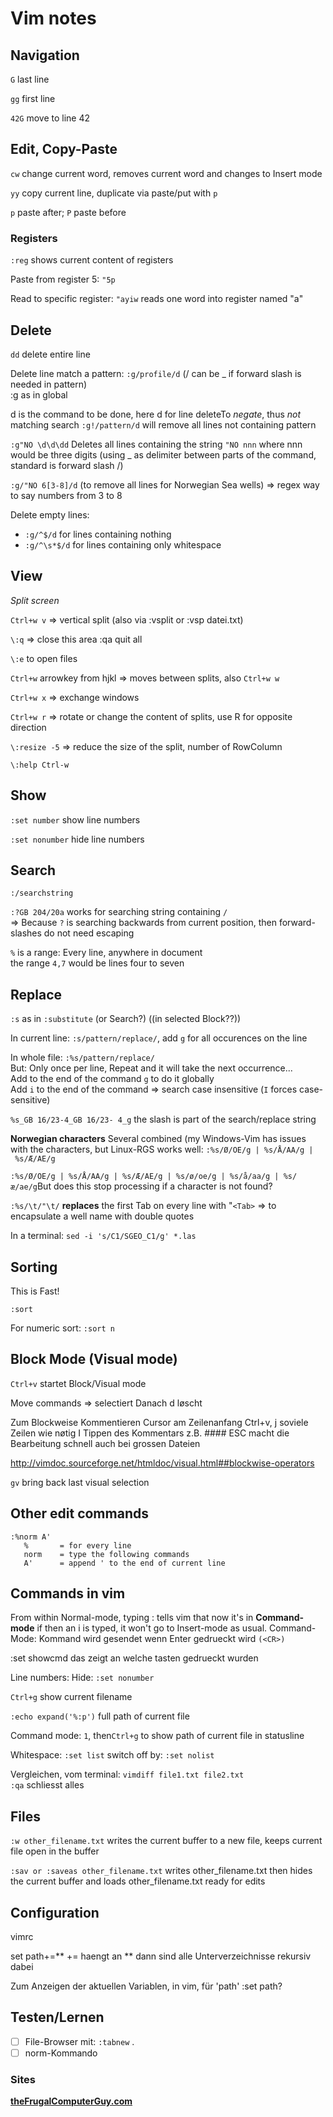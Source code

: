 # Vim notes

## Navigation

`G` last line

`gg` first line

`42G` move to line 42

## Edit, Copy-Paste

`cw` change current word, removes current word and changes to Insert mode

`yy` copy current line, duplicate via paste/put with `p`

`p` paste after; `P` paste before

### Registers

`:reg` shows current content of registers

Paste from register 5: `"5p`

Read to specific register: `"ayiw` reads one word into register named "a"

## Delete

`dd` delete entire line

Delete line match a pattern: `:g/profile/d` (/ can be _ if forward slash is needed in pattern)\
\:g as in global

d is the command to be done, here d for line deleteTo *negate*, thus *not* matching search `:g!/pattern/d` will remove all lines not containing pattern

`:g"NO \d\d\dd` Deletes all lines containing the string `"NO nnn` where nnn would be three digits (using _ as delimiter between parts of the command, standard is forward slash /)

`:g/"NO 6[3-8]/d` (to remove all lines for Norwegian Sea wells) => regex way to say numbers from 3 to 8

Delete empty lines:
- `:g/^$/d` for lines containing nothing
- `:g/^\s*$/d` for lines containing only whitespace

## View

*Split screen*

`Ctrl+w v` => vertical split (also via :vsplit or :vsp datei.txt)

`\:q` => close this area :qa quit all

`\:e` to open files

`Ctrl+w` arrowkey from hjkl => moves between splits, also `Ctrl+w w`

`Ctrl+w x` => exchange windows

`Ctrl+w r` => rotate or change the content of splits, use R for opposite direction

`\:resize -5` => reduce the size of the split, number of RowColumn

`\:help Ctrl-w`

## Show

`:set number` show line numbers

`:set nonumber` hide line numbers

## Search

`:/searchstring`

`:?GB 204/20a` works for searching string containing `/`\
=> Because `?` is searching backwards from current position, then forward-slashes do not need escaping

`%` is a range: Every line, anywhere in document\
the range `4,7` would be lines four to seven

## Replace

`:s` as in `:substitute` (or Search?) ((in selected Block??))

In current line: `:s/pattern/replace/`, add `g` for all occurences on the line

In whole file: `:%s/pattern/replace/`\
But: Only once per line, Repeat and it will take the next occurrence...\
Add to the end of the command `g` to do it globally\
Add `i` to the end of the command => search case insensitive (`I` forces case-sensitive)

`%s_GB 16/23-4_GB 16/23- 4_g` the slash is part of the search/replace string

**Norwegian characters** Several combined (my Windows-Vim has issues with the characters, but Linux-RGS works well: `:%s/Ø/OE/g | %s/Å/AA/g | %s/Æ/AE/g`

`:%s/Ø/OE/g | %s/Å/AA/g | %s/Æ/AE/g | %s/ø/oe/g | %s/å/aa/g | %s/æ/ae/g`But does this stop processing if a character is not found?

`:%s/\t/"\t/` **replaces** the first Tab on every line with "`<Tab>` => to encapsulate a well name with double quotes

In a terminal: `sed -i 's/C1/SGEO_C1/g' *.las`

## Sorting

This is Fast!

`:sort`

For numeric sort: `:sort n`

## Block Mode (Visual mode)

`Ctrl+v` startet Block/Visual mode

Move commands => selectiert Danach d løscht

Zum Blockweise Kommentieren Cursor am Zeilenanfang Ctrl+v, j soviele Zeilen wie nøtig I Tippen des Kommentars z.B. #### ESC macht die Bearbeitung schnell auch bei grossen Dateien

<http://vimdoc.sourceforge.net/htmldoc/visual.html##blockwise-operators>

`gv` bring back last visual selection

## Other edit commands

```
:%norm A'
   %       = for every line
   norm    = type the following commands
   A'      = append ' to the end of current line
```

## Commands in vim

From within Normal-mode, typing : tells vim that now it's in **Command-mode** if then an i is typed, it won't go to Insert-mode as usual. Command-Mode: Kommand wird gesendet wenn Enter gedrueckt wird `(<CR>)`

\:set showcmd das zeigt an welche tasten gedrueckt wurden

Line numbers: Hide: `:set nonumber`

`Ctrl+g` show current filename

`:echo expand('%:p')` full path of current file

Command mode: `1`, then`Ctrl+g` to show path of current file in statusline

Whitespace: `:set list` switch off by: `:set nolist`

Vergleichen, vom terminal: `vimdiff file1.txt file2.txt` \
`:qa` schliesst alles

## Files

`:w other_filename.txt` writes the current buffer to a new file, keeps current file open in the buffer

`:sav or :saveas other_filename.txt` writes other_filename.txt then hides the current buffer and loads other_filename.txt ready for edits

## Configuration

vimrc

set path+=\*\* += haengt an \*\* dann sind alle Unterverzeichnisse rekursiv dabei

Zum Anzeigen der aktuellen Variablen, in vim, für 'path' :set path?

## Testen/Lernen

* [ ] File-Browser mit: `:tabnew` .
* [ ] norm-Kommando

### Sites

**[theFrugalComputerGuy.com](https://theFrugalComputerGuy.com)**
